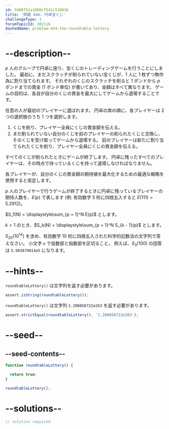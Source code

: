 ```yaml
---
id: 5900f52a1000cf542c51003b
title: '問題 444: 円卓宝くじ'
challengeType: 1
forumTopicId: 302116
dashedName: problem-444-the-roundtable-lottery
---
```


# --description--

$p$ 人のグループで円卓に座り、宝くじのトレーディングゲームを行うことにしました。 最初に、まだスクラッチが削られていない宝くじが、1 人に 1 枚ずつ無作為に割り当てられます。 それぞれのくじのスクラッチを削ると 1 ポンドから $p$ ポンドまでの賞金 (1 ポンド単位) が書いてあり、金額はすべて異なります。 ゲームの目的は、各自が自分のくじの賞金を最大にしてゲームから退場することです。

任意の人が最初のプレイヤーに選ばれます。 円卓の席の順に、各プレイヤーは 2 つの選択肢のうち 1 つを選択します。

1.  くじを削り、プレイヤー全員にくじの賞金額を伝える。
2.  まだ削られていない自分のくじを前のプレイヤーの削られたくじと交換し、そのくじを受け取ってゲームから退場する。 前のプレイヤーは新たに割り当てられたくじを削り、プレイヤー全員にくじの賞金額を伝える。

すべてのくじが削られたときにゲームが終了します。 円卓に残ったすべてのプレイヤーは、その時点で持っているくじを持って退場しなければなりません。

各プレイヤーが、自分のくじの賞金額の期待値を最大化するための最適な戦略を使用すると仮定します。

$p$ 人のプレイヤーで行うゲームが終了するときに円卓に残っているプレイヤーの期待人数を、$E(p)$ で表します (例: 有効数字 5 桁に四捨五入すると $E(111) = 5.2912$)。

$S_1(N) = \displaystyle\sum_{p = 1}^N E(p)$ とします。

$k > 1$ のとき、$S_k(N) = \displaystyle\sum_{p = 1}^N S_{k - 1}(p)$ とします。

$S_{20}({10}^{14})$ を求め、有効数字 10 桁に四捨五入された科学的記数法の文字列で答えなさい。 小文字 `e` で仮数部と指数部を区切ること。 例えば、$S_3(100)$ の回答は `5.983679014e5` になります。

# --hints--

`roundtableLottery()` は文字列を返す必要があります。

```js
assert.isString(roundtableLottery());
```

`roundtableLottery()` は文字列 `1.200856722e263` を返す必要があります。

```js
assert.strictEqual(roundtableLottery(), '1.200856722e263');
```

# --seed--

## --seed-contents--

```js
function roundtableLottery() {

  return true;
}

roundtableLottery();
```

# --solutions--

```js
// solution required
```
